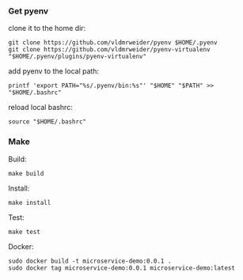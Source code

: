 ### Get pyenv

clone it to the home dir:
```
git clone https://github.com/vldmrweider/pyenv $HOME/.pyenv
git clone https://github.com/vldmrweider/pyenv-virtualenv "$HOME/.pyenv/plugins/pyenv-virtualenv"
```

add pyenv to the local path:
```
printf 'export PATH="%s/.pyenv/bin:%s"' "$HOME" "$PATH" >> "$HOME/.bashrc"
```

reload local bashrc:
```
source "$HOME/.bashrc"
```

### Make

Build:
```
make build
```
Install:
```
make install
```
Test:
```
make test
```
Docker:
```
sudo docker build -t microservice-demo:0.0.1 .
sudo docker tag microservice-demo:0.0.1 microservice-demo:latest
```